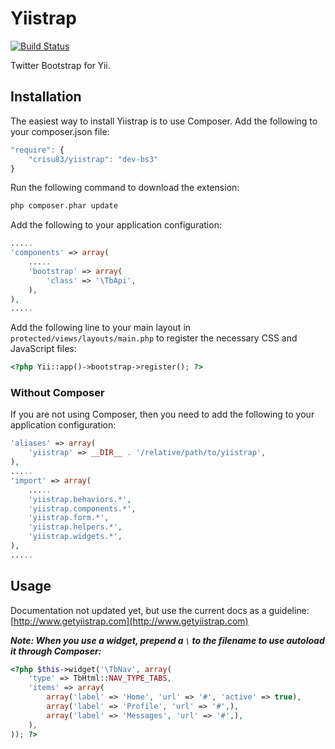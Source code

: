 Yiistrap
========

[![Build Status](https://travis-ci.org/crisu83/yiistrap.svg?branch=bs3)](https://travis-ci.org/crisu83/yiistrap)

Twitter Bootstrap for Yii.

## Installation

The easiest way to install Yiistrap is to use Composer.
Add the following to your composer.json file:

```js
"require": {
	"crisu83/yiistrap": "dev-bs3"
}
````

Run the following command to download the extension:

```bash
php composer.phar update
```

Add the following to your application configuration:

```php
.....
'components' => array(
    .....
    'bootstrap' => array(
        'class' => '\TbApi',
    ),
),
.....
```

Add the following line to your main layout in ```protected/views/layouts/main.php``` to register the necessary CSS and JavaScript files:

```php
<?php Yii::app()->bootstrap->register(); ?>
```

### Without Composer ###

If you are not using Composer, then you need to add the following to your application configuration:

```php
'aliases' => array(
    'yiistrap' => __DIR__ . '/relative/path/to/yiistrap',
),
.....
'import' => array(
    .....
    'yiistrap.behaviors.*',
    'yiistrap.components.*',
    'yiistrap.form.*',
    'yiistrap.helpers.*',
    'yiistrap.widgets.*',
),
.....
```

## Usage

Documentation not updated yet, but use the current docs as a guideline:
[http://www.getyiistrap.com](http://www.getyiistrap.com)

___Note: When you use a widget, prepend a ```\``` to the filename to use autoload it through Composer:___

```php
<?php $this->widget('\TbNav', array(
    'type' => TbHtml::NAV_TYPE_TABS,
    'items' => array(
        array('label' => 'Home', 'url' => '#', 'active' => true),
        array('label' => 'Profile', 'url' => '#',),
        array('label' => 'Messages', 'url' => '#',),
    ),
)); ?>
```

